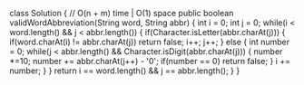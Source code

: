 class Solution {
// O(n + m) time | O(1) space
public boolean validWordAbbreviation(String word, String abbr) {
int i = 0;
int j = 0;
while(i < word.length() && j < abbr.length()) {
if(Character.isLetter(abbr.charAt(j))) {
if(word.charAt(i) != abbr.charAt(j)) return false;
i++;
j++;
} else {
int number = 0;
while(j < abbr.length() && Character.isDigit(abbr.charAt(j))) {
number *=10;
number += abbr.charAt(j++) - '0';
if(number == 0) return false;
}
i += number;
}
}
return i == word.length() && j == abbr.length();
}
}